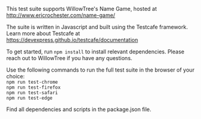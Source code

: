 This test suite supports WillowTree's Name Game, hosted at http://www.ericrochester.com/name-game/

The suite is written in Javascript and built using the Testcafe framework. Learn more about Testcafe at https://devexpress.github.io/testcafe/documentation

To get started, run 
```npm install```
to install relevant dependencies. Please reach out to WillowTree if you have any questions.

Use the following commands to run the full test suite in the browser of your choice:  
```npm run test-chrome```  
```npm run test-firefox```  
```npm run test-safari```  
```npm run test-edge```  

Find all dependencies and scripts in the package.json file.
